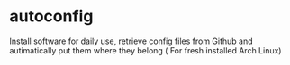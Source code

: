 # autoconfig
Install software for daily use, retrieve config files from Github and autimatically put them where they belong ( For fresh installed Arch Linux)
